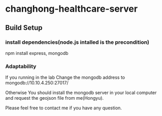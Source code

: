 # changhong-healthcare-server

## Build Setup

### install dependencies(node.js intalled is the precondition)
npm install express, mongodb

### Adaptability
If you running in the lab
Change the mongodb address to mongodb://10.10.4.250:27017/

Otherwise
You should install the mongodb server in your local computer and request the geojson file from me(Hongyu).

Please feel free to contact me if you have any question.

